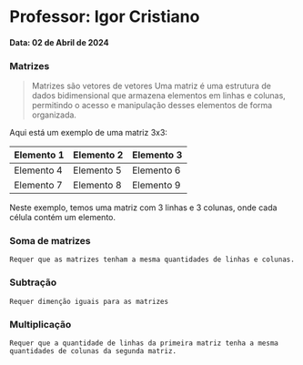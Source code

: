 # Professor: Igor Cristiano
#### Data: 02 de Abril de 2024
### Matrizes

> Matrizes são vetores de vetores
> Uma matriz é uma estrutura de dados bidimensional que armazena elementos em linhas e colunas, permitindo o acesso e manipulação desses elementos de forma organizada.

Aqui está um exemplo de uma matriz 3x3:

| Elemento 1 | Elemento 2 | Elemento 3 |
|------------|------------|------------|
| Elemento 4 | Elemento 5 | Elemento 6 |
| Elemento 7 | Elemento 8 | Elemento 9 |

Neste exemplo, temos uma matriz com 3 linhas e 3 colunas, onde cada célula contém um elemento.

### Soma de matrizes
    
    Requer que as matrizes tenham a mesma quantidades de linhas e colunas.

### Subtração 

    Requer dimenção iguais para as matrizes

### Multiplicação

    Requer que a quantidade de linhas da primeira matriz tenha a mesma quantidades de colunas da segunda matriz.

    

